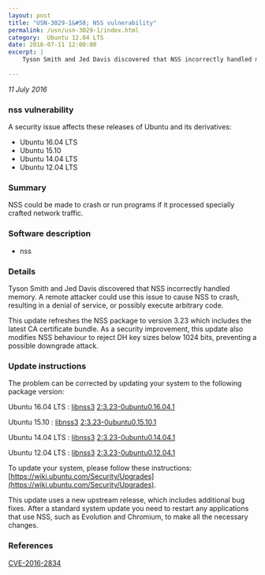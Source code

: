 ```yaml
---
layout: post
title: "USN-3029-1&#58; NSS vulnerability"
permalink: /usn/usn-3029-1/index.html
category:  Ubuntu 12.04 LTS
date: 2016-07-11 12:00:00
excerpt: |
    Tyson Smith and Jed Davis discovered that NSS incorrectly handled memory. A remote attacker could use this issue to cause NSS to crash, resulting in a denial of service, or possibly execute arbitrary code.
    
--- 
```

 
 

*11 July 2016*

### nss vulnerability

A security issue affects these releases of Ubuntu and its derivatives:

* Ubuntu 16.04 LTS
* Ubuntu 15.10
* Ubuntu 14.04 LTS
* Ubuntu 12.04 LTS

### Summary

NSS could be made to crash or run programs if it processed specially crafted network traffic.

### Software description

* nss 

### Details

Tyson Smith and Jed Davis discovered that NSS incorrectly handled memory. A remote attacker could use this issue to cause NSS to crash, resulting in a denial of service, or possibly execute arbitrary code.

This update refreshes the NSS package to version 3.23 which includes the latest CA certificate bundle. As a security improvement, this update also modifies NSS behaviour to reject DH key sizes below 1024 bits, preventing a possible downgrade attack. 

### Update instructions

The problem can be corrected by updating your system to the following package version:

Ubuntu 16.04 LTS
 : [libnss3](https://launchpad.net/ubuntu/+source/nss) <span> [2:3.23-0ubuntu0.16.04.1](https://launchpad.net/ubuntu/+source/nss/2:3.23-0ubuntu0.16.04.1) </span> 

Ubuntu 15.10
 : [libnss3](https://launchpad.net/ubuntu/+source/nss) <span> [2:3.23-0ubuntu0.15.10.1](https://launchpad.net/ubuntu/+source/nss/2:3.23-0ubuntu0.15.10.1) </span> 

Ubuntu 14.04 LTS
 : [libnss3](https://launchpad.net/ubuntu/+source/nss) <span> [2:3.23-0ubuntu0.14.04.1](https://launchpad.net/ubuntu/+source/nss/2:3.23-0ubuntu0.14.04.1) </span> 

Ubuntu 12.04 LTS
 : [libnss3](https://launchpad.net/ubuntu/+source/nss) <span> [2:3.23-0ubuntu0.12.04.1](https://launchpad.net/ubuntu/+source/nss/2:3.23-0ubuntu0.12.04.1) </span> 

To update your system, please follow these instructions: [https://wiki.ubuntu.com/Security/Upgrades](https://wiki.ubuntu.com/Security/Upgrades).

This update uses a new upstream release, which includes additional bug fixes. After a standard system update you need to restart any applications that use NSS, such as Evolution and Chromium, to make all the necessary changes. 

### References

 
 [CVE-2016-2834](http://people.ubuntu.com/~ubuntu-security/cve/CVE-2016-2834)
 

